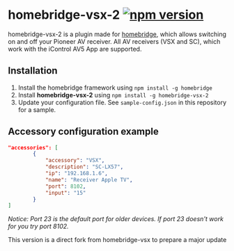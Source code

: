# homebridge-vsx-2 [![npm version](https://badge.fury.io/js/homebridge-vsx-2.svg)](https://badge.fury.io/js/homebridge-vsx-2)

homebridge-vsx-2 is a plugin made for [homebridge](https://github.com/nfarina/homebridge),
which allows switching on and off your Pioneer AV receiver. All AV receivers (VSX and SC),
which work with the iControl AV5 App are supported.

## Installation

1. Install the homebridge framework using `npm install -g homebridge`
2. Install **homebridge-vsx-2** using `npm install -g homebridge-vsx-2`
3. Update your configuration file. See `sample-config.json` in this repository for a sample. 

## Accessory configuration example
```json
"accessories": [
        {
            "accessory": "VSX",
            "description": "SC-LX57",
            "ip": "192.168.1.6",
            "name": "Receiver Apple TV",
            "port": 8102,
            "input": "15"
        }
]
```

*Notice: Port 23 is the default port for older devices. If port 23 doesn't work for you try port 8102.*

This version is a direct fork from homebridge-vsx to prepare a major update
